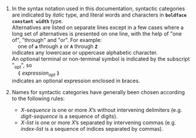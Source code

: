 1. In the syntax notation used in this documentation, syntactic categories are indicated by _italic_ type,
and literal words and characters in <code>__boldface constant width__</code> type.  
Alternatives are listed on separate lines except in a few cases
where a long set of alternatives is presented on one line, with the help of "one of", "through" and "or".
For example:  
&nbsp;&nbsp;&nbsp;&nbsp;one of <code>__a__</code> through <code>__z__</code> or <code>__A__</code> through <code>__Z__</code>  
indicates any lowercase or uppercase alphabetic character.  
An optional terminal or non-terminal symbol is indicated by the subscript "<sub>opt</sub>", so  
&nbsp;&nbsp;&nbsp;&nbsp;<code>__{__</code> _expression<sub>opt</sub>_ <code>__}__</code>  
indicates an optional expression enclosed in braces.

2. Names for syntactic categories have generally been chosen according to the following rules:
     - _X-sequence_ is one or more _X_’s without intervening delimiters (e.g. _digit-sequence_ is a sequence of digits).
     - _X-list_ is one or more _X_’s separated by intervening commas (e.g. _index-list_ is a sequence of
indices separated by commas).